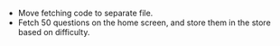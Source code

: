 - Move fetching code to separate file.
- Fetch 50 questions on the home screen, and store them in the store based on difficulty.
